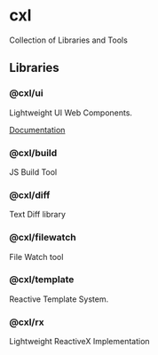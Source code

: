 
cxl
===

Collection of Libraries and Tools

Libraries
---------

### @cxl/ui

Lightweight UI Web Components.

[Documentation](https://coaxialhost.com/ui-docs)

### @cxl/build

JS Build Tool

### @cxl/diff

Text Diff library

### @cxl/filewatch

File Watch tool

### @cxl/template

Reactive Template System.

### @cxl/rx

Lightweight ReactiveX Implementation


